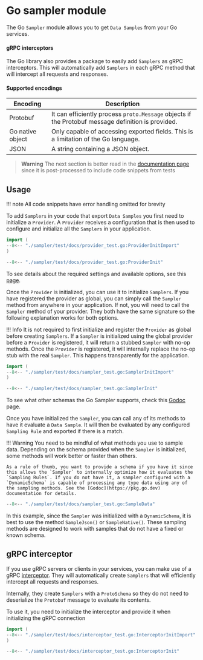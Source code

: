 # Go sampler module

<!--learn-start-->
<!-- ### Go  -->
The Go `Sampler` module allows you to get `Data Samples` from your Go services.

#### gRPC interceptors

The Go library also provides a package to easily add `Samplers` as gRPC interceptors. This will automatically add `Samplers` in each gRPC method that will intercept all requests and responses.

#### Supported encodings

| Encoding          | Description                                                                                        |
|-------------------|----------------------------------------------------------------------------------------------------|
| Protobuf          | It can efficiently process `proto.Message` objects if the Protobuf message definition is provided. |
| Go native object  | Only capable of accessing exported fields. This is a limitation of the Go language.                |
| JSON              | A string containing a JSON object.                                                                 |
<!--learn-end-->

> **Warning**
> The next section is better read in the [documentation page](https://neblic.github.io/platform/latest/how-to/data-from-go-svc/) since it is post-processed to include code snippets from tests

<!--how-to-start-->
## Usage

!!! note
    All code snippets have error handling omitted for brevity

To add `Samplers` in your code that export `Data Samples` you first need to initialize a `Provider`. A `Provider` receives a configuration that is then used to configure and initialize all the `Samplers` in your application.

``` go
import (
--8<-- "./sampler/test/docs/provider_test.go:ProviderInitImport"
)

--8<-- "./sampler/test/docs/provider_test.go:ProviderInit"
```

To see details about the required settings and available options, see this [page](https://pkg.go.dev).

Once the `Provider` is initialized, you can use it to initialize `Samplers`. If you have registered the provider as global, you can simply call the `Sampler` method from anywhere in your application. If not, you will need to call the `Sampler` method of your provider. They both have the same signature so the following explanation works for both options.

!!! Info
    It is not required to first initialize and register the `Provider` as global before creating `Samplers`. If a `Sampler` is initialized using the global provider before a `Provider` is registered, it will return a stubbed `Sampler` with no-op methods. Once the `Provider` is registered, it will internally replace the no-op stub with the real `Sampler`. This happens transparently for the application.

``` go
import (
--8<-- "./sampler/test/docs/sampler_test.go:SamplerInitImport"
)

--8<-- "./sampler/test/docs/sampler_test.go:SamplerInit"
```

To see what other schemas the Go Sampler supports, check this [Godoc](https://pkg.go.dev) page.

Once you have initialized the `Sampler`, you can call any of its methods to have it evaluate a `Data Sample`. It will then be evaluated by any configured `Sampling Rule` and exported if there is a match.

!!! Warning
    You need to be mindful of what methods you use to sample data. Depending on the schema provided when the `Sampler` is initialized, some methods will work better or faster than others. 
    
    As a rule of thumb, you want to provide a schema if you have it since this allows the `Sampler` to internally optimize how it evaluates the `Sampling Rules`. If you do not have it, a sampler configured with a `DynamicSchema` is capable of processing any type data using any of the sampling methods. See the [Godoc](https://pkg.go.dev) documentation for details.

``` go
--8<-- "./sampler/test/docs/sampler_test.go:SampleData"
```

In this example, since the `Sampler` was initialized with a `DynamicSchema`, it is best to use the method `SampleJson()` or `SampleNative()`. These sampling methods are designed to work with samples that do not have a fixed or known schema.


## gRPC interceptor

If you use gRPC servers or clients in your services, you can make use of a gRPC [interceptor](https://github.com/neblic/platform/tree/main/sampler/instrumentation/google.golang.org/grpc). They will automatically create `Samplers` that will efficiently intercept all requests and responses. 

Internally, they create `Samplers` with a `ProtoSchema` so they do not need to deserialize the `Protobuf` message to evaluate its contents.

To use it, you need to initialize the interceptor and provide it when initializing the gRPC connection

``` go
import (
--8<-- "./sampler/test/docs/interceptor_test.go:InterceptorInitImport"
)

--8<-- "./sampler/test/docs/interceptor_test.go:InterceptorInit"
```

<!--how-to-end-->

<!--ref-start-->
<!-- Godoc page ->
<!--ref-end-->